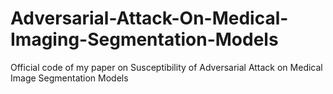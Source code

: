 # Adversarial-Attack-On-Medical-Imaging-Segmentation-Models
Official code of my paper on Susceptibility of Adversarial Attack on Medical Image Segmentation Models
